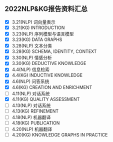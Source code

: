 ## 2022NLP&KG报告资料汇总

- [x] 3.21(NLP)  词向量表示
- [x] 3.21(KG)    INTRODUCTION
- [x] 3.23(NLP)  序列模型与语言模型
- [x] 3.23(KG)    DATA GRAPHS
- [x] 3.28(NLP)  文本分类
- [x] 3.28(KG)    SCHEMA, IDENTITY, CONTEXT
- [x] 3.30(NLP)  情感分析
- [x] 3.30(KG)    DEDUCTIVE KNOWLEDGE
- [x] 4.4(NLP)    信息检索
- [x] 4.4(KG)      INDUCTIVE KNOWLEDGE
- [x] 4.6(NLP)    问答系统
- [x] 4.6(KG)      CREATION AND ENRICHMENT
- [ ] 4.11(NLP)  对话系统
- [x] 4.11(KG)    QUALITY ASSESSMENT
- [ ] 4.13(NLP)  对话系统
- [ ] 4.13(KG)    REFINEMENT
- [ ] 4.18(NLP)  机器翻译
- [ ] 4.18(KG)    PUBLICATION
- [ ] 4.20(NLP)  机器翻译
- [ ] 4.20(KG)    KNOWLEDGE GRAPHS IN PRACTICE
